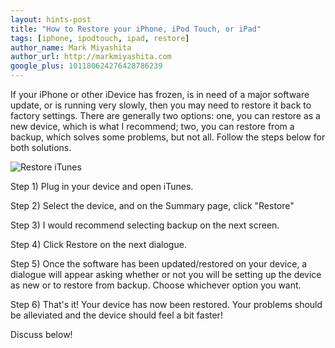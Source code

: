 ```yaml
---
layout: hints-post
title: "How to Restore your iPhone, iPod Touch, or iPad"
tags: [iphone, ipodtouch, ipad, restore]
author_name: Mark Miyashita
author_url: http://markmiyashita.com
google_plus: 101180624276428786239
---
```


If your iPhone or other iDevice has frozen, is in need of a major software update, or is running very slowly, then you may need to restore it back to factory settings. There are generally two options: one, you can restore as a new device, which is what I recommend; two, you can restore from a backup, which solves some problems, but not all. Follow the steps below for both solutions.

<img class="clear blog-image-full-border" src="{{site.url}}/images/restore_itunes.png" title="Restore iTunes">

Step 1) Plug in your device and open iTunes.

Step 2) Select the device, and on the Summary page, click "Restore"

Step 3) I would recommend selecting backup on the next screen.

Step 4) Click Restore on the next dialogue.

Step 5) Once the software has been updated/restored on your device, a dialogue will appear asking whether or not you will be setting up the device as new or to restore from backup. Choose whichever option you want.

Step 6) That's it! Your device has now been restored. Your problems should be alleviated and the device should feel a bit faster!

Discuss below!